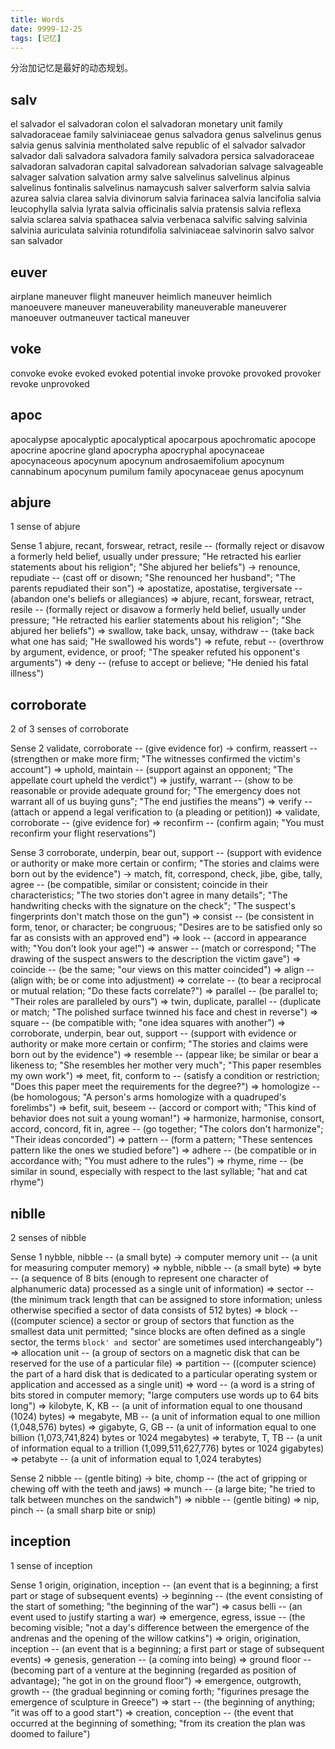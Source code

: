 ```yaml
---
title: Words
date: 9999-12-25
tags: [记忆]
---
```

分治加记忆是最好的动态规划。
<!-- more -->
## salv
el salvador
el salvadoran colon
el salvadoran monetary unit
family salvadoraceae
family salviniaceae
genus salvadora
genus salvelinus
genus salvia
genus salvinia
mentholated salve
republic of el salvador
salvador
salvador dali
salvadora
salvadora family
salvadora persica
salvadoraceae
salvadoran
salvadoran capital
salvadorean
salvadorian
salvage
salvageable
salvager
salvation
salvation army
salve
salvelinus
salvelinus alpinus
salvelinus fontinalis
salvelinus namaycush
salver
salverform
salvia
salvia azurea
salvia clarea
salvia divinorum
salvia farinacea
salvia lancifolia
salvia leucophylla
salvia lyrata
salvia officinalis
salvia pratensis
salvia reflexa
salvia sclarea
salvia spathacea
salvia verbenaca
salvific
salving
salvinia
salvinia auriculata
salvinia rotundifolia
salviniaceae
salvinorin
salvo
salvor
san salvador
## euver
airplane maneuver
flight maneuver
heimlich maneuver
heimlich manoeuvere
maneuver
maneuverability
maneuverable
maneuverer
manoeuver
outmaneuver
tactical maneuver
## voke
convoke
evoke
evoked
evoked potential
invoke
provoke
provoked
provoker
revoke
unprovoked
## apoc 
apocalypse
apocalyptic
apocalyptical
apocarpous
apochromatic
apocope
apocrine
apocrine gland
apocrypha
apocryphal
apocynaceae
apocynaceous
apocynum
apocynum androsaemifolium
apocynum cannabinum
apocynum pumilum
family apocynaceae
genus apocynum
## abjure

1 sense of abjure                                                       

Sense 1
abjure, recant, forswear, retract, resile -- (formally reject or disavow a formerly held belief, usually under pressure; "He retracted his earlier statements about his religion"; "She abjured her beliefs")
    -> renounce, repudiate -- (cast off or disown; "She renounced her husband"; "The parents repudiated their son")
       => apostatize, apostatise, tergiversate -- (abandon one's beliefs or allegiances)
       => abjure, recant, forswear, retract, resile -- (formally reject or disavow a formerly held belief, usually under pressure; "He retracted his earlier statements about his religion"; "She abjured her beliefs")
       => swallow, take back, unsay, withdraw -- (take back what one has said; "He swallowed his words")
       => refute, rebut -- (overthrow by argument, evidence, or proof; "The speaker refuted his opponent's arguments")
       => deny -- (refuse to accept or believe; "He denied his fatal illness")


## corroborate

2 of 3 senses of corroborate                                            

Sense 2
validate, corroborate -- (give evidence for)
    -> confirm, reassert -- (strengthen or make more firm; "The witnesses confirmed the victim's account")
       => uphold, maintain -- (support against an opponent; "The appellate court upheld the verdict")
       => justify, warrant -- (show to be reasonable or provide adequate ground for; "The emergency does not warrant all of us buying guns"; "The end justifies the means")
       => verify -- (attach or append a legal verification to (a pleading or petition))
       => validate, corroborate -- (give evidence for)
       => reconfirm -- (confirm again; "You must reconfirm your flight reservations")

Sense 3
corroborate, underpin, bear out, support -- (support with evidence or authority or make more certain or confirm; "The stories and claims were born out by the evidence")
    -> match, fit, correspond, check, jibe, gibe, tally, agree -- (be compatible, similar or consistent; coincide in their characteristics; "The two stories don't agree in many details"; "The handwriting checks with the signature on the check"; "The suspect's fingerprints don't match those on the gun")
       => consist -- (be consistent in form, tenor, or character; be congruous; "Desires are to be satisfied only so far as consists with an approved end")
       => look -- (accord in appearance with; "You don't look your age!")
       => answer -- (match or correspond; "The drawing of the suspect answers to the description the victim gave")
       => coincide -- (be the same; "our views on this matter coincided")
       => align -- (align with; be or come into adjustment)
       => correlate -- (to bear a reciprocal or mutual relation; "Do these facts correlate?")
       => parallel -- (be parallel to; "Their roles are paralleled by ours")
       => twin, duplicate, parallel -- (duplicate or match; "The polished surface twinned his face and chest in reverse")
       => square -- (be compatible with; "one idea squares with another")
       => corroborate, underpin, bear out, support -- (support with evidence or authority or make more certain or confirm; "The stories and claims were born out by the evidence")
       => resemble -- (appear like; be similar or bear a likeness to; "She resembles her mother very much"; "This paper resembles my own work")
       => meet, fit, conform to -- (satisfy a condition or restriction; "Does this paper meet the requirements for the degree?")
       => homologize -- (be homologous; "A person's arms homologize with a quadruped's forelimbs")
       => befit, suit, beseem -- (accord or comport with; "This kind of behavior does not suit a young woman!")
       => harmonize, harmonise, consort, accord, concord, fit in, agree -- (go together; "The colors don't harmonize"; "Their ideas concorded")
       => pattern -- (form a pattern; "These sentences pattern like the ones we studied before")
       => adhere -- (be compatible or in accordance with; "You must adhere to the rules")
       => rhyme, rime -- (be similar in sound, especially with respect to the last syllable; "hat and cat rhyme")

## niblle

2 senses of nibble                                                      

Sense 1
nybble, nibble -- (a small byte)
    -> computer memory unit -- (a unit for measuring computer memory)
       => nybble, nibble -- (a small byte)
       => byte -- (a sequence of 8 bits (enough to represent one character of alphanumeric data) processed as a single unit of information)
       => sector -- (the minimum track length that can be assigned to store information; unless otherwise specified a sector of data consists of 512 bytes)
       => block -- ((computer science) a sector or group of sectors that function as the smallest data unit permitted; "since blocks are often defined as a single sector, the terms `block' and `sector' are sometimes used interchangeably")
       => allocation unit -- (a group of sectors on a magnetic disk that can be reserved for the use of a particular file)
       => partition -- ((computer science) the part of a hard disk that is dedicated to a particular operating system or application and accessed as a single unit)
       => word -- (a word is a string of bits stored in computer memory; "large computers use words up to 64 bits long")
       => kilobyte, K, KB -- (a unit of information equal to one thousand (1024) bytes)
       => megabyte, MB -- (a unit of information equal to one million (1,048,576) bytes)
       => gigabyte, G, GB -- (a unit of information equal to one billion (1,073,741,824) bytes or 1024 megabytes)
       => terabyte, T, TB -- (a unit of information equal to a trillion (1,099,511,627,776) bytes or 1024 gigabytes)
       => petabyte -- (a unit of information equal to 1,024 terabytes)

Sense 2
nibble -- (gentle biting)
    -> bite, chomp -- (the act of gripping or chewing off with the teeth and jaws)
       => munch -- (a large bite; "he tried to talk between munches on the sandwich")
       => nibble -- (gentle biting)
       => nip, pinch -- (a small sharp bite or snip)

## inception

1 sense of inception                                                    

Sense 1
origin, origination, inception -- (an event that is a beginning; a first part or stage of subsequent events)
    -> beginning -- (the event consisting of the start of something; "the beginning of the war")
       => casus belli -- (an event used to justify starting a war)
       => emergence, egress, issue -- (the becoming visible; "not a day's difference between the emergence of the andrenas and the opening of the willow catkins")
       => origin, origination, inception -- (an event that is a beginning; a first part or stage of subsequent events)
       => genesis, generation -- (a coming into being)
       => ground floor -- (becoming part of a venture at the beginning (regarded as position of advantage); "he got in on the ground floor")
       => emergence, outgrowth, growth -- (the gradual beginning or coming forth; "figurines presage the emergence of sculpture in Greece")
       => start -- (the beginning of anything; "it was off to a good start")
       => creation, conception -- (the event that occurred at the beginning of something; "from its creation the plan was doomed to failure")
